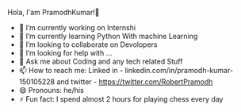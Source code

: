 Hola, I'am PramodhKumar!👋

- 🔭 I’m currently working on Internshi
- 🌱 I’m currently learning Python With machine Learning
- 👯 I’m looking to collaborate on Devolopers
- 🤔 I’m looking for help with ...
- 💬 Ask me about Coding and any tech related Stuff
- 📫 How to reach me: Linked in - linkedin.com/in/pramodh-kumar-150105228  and twitter - https://twitter.com/RobertPramodh
- 😄 Pronouns: he/his
- ⚡ Fun fact: I spend almost 2 hours for playing chess every day 

